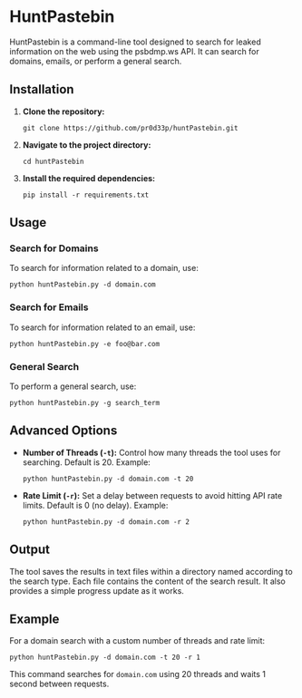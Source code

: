 # HuntPastebin

HuntPastebin is a command-line tool designed to search for leaked information on the web using the psbdmp.ws API. It can search for domains, emails, or perform a general search.

## Installation

1. **Clone the repository:**
    ```shell
    git clone https://github.com/pr0d33p/huntPastebin.git
    ```

2. **Navigate to the project directory:**
    ```shell
    cd huntPastebin
    ```

3. **Install the required dependencies:**
    ```shell
    pip install -r requirements.txt
    ```

## Usage

### Search for Domains

To search for information related to a domain, use:
```shell
python huntPastebin.py -d domain.com
```

### Search for Emails

To search for information related to an email, use:
```shell
python huntPastebin.py -e foo@bar.com
```

### General Search

To perform a general search, use:
```shell
python huntPastebin.py -g search_term
```

## Advanced Options

- **Number of Threads (`-t`):** Control how many threads the tool uses for searching. Default is 20. Example:
    ```shell
    python huntPastebin.py -d domain.com -t 20
    ```

- **Rate Limit (`-r`):** Set a delay between requests to avoid hitting API rate limits. Default is 0 (no delay). Example:
    ```shell
    python huntPastebin.py -d domain.com -r 2
    ```

## Output

The tool saves the results in text files within a directory named according to the search type. Each file contains the content of the search result. It also provides a simple progress update as it works.

## Example

For a domain search with a custom number of threads and rate limit:
```shell
python huntPastebin.py -d domain.com -t 20 -r 1
```

This command searches for `domain.com` using 20 threads and waits 1 second between requests.
